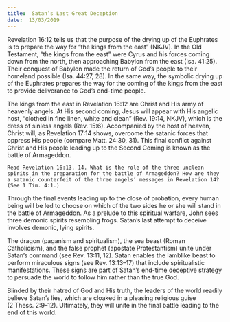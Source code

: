 ```yaml
---
title:  Satan’s Last Great Deception
date:  13/03/2019
---
```


Revelation 16:12 tells us that the purpose of the drying up of the Euphrates is to prepare the way for “the kings from the east” (NKJV). In the Old Testament, “the kings from the east” were Cyrus and his forces coming down from the north, then approaching Babylon from the east (Isa. 41:25). Their conquest of Babylon made the return of God’s people to their homeland possible (Isa. 44:27, 28). In the same way, the symbolic drying up of the Euphrates prepares the way for the coming of the kings from the east to provide deliverance to God’s end-time people.

The kings from the east in Revelation 16:12 are Christ and His army of heavenly angels. At His second coming, Jesus will appear with His angelic host, “clothed in fine linen, white and clean” (Rev. 19:14, NKJV), which is the dress of sinless angels (Rev. 15:6). Accompanied by the host of heaven, Christ will, as Revelation 17:14 shows, overcome the satanic forces that oppress His people (compare Matt. 24:30, 31). This final conflict against Christ and His people leading up to the Second Coming is known as the battle of Armageddon.

`Read Revelation 16:13, 14. What is the role of the three unclean spirits in the preparation for the battle of Armageddon? How are they a satanic counterfeit of the three angels’ messages in Revelation 14? (See 1 Tim. 4:1.)`

Through the final events leading up to the close of probation, every human being will be led to choose on which of the two sides he or she will stand in the battle of Armageddon. As a prelude to this spiritual warfare, John sees three demonic spirits resembling frogs. Satan’s last attempt to deceive involves demonic, lying spirits.

The dragon (paganism and spiritualism), the sea beast (Roman Catholicism), and the false prophet (apostate Protestantism) unite under Satan’s command (see Rev. 13:11, 12). Satan enables the lamblike beast to perform miraculous signs (see Rev. 13:13–17) that include spiritualistic manifestations. These signs are part of Satan’s end-time deceptive strategy to persuade the world to follow him rather than the true God.

Blinded by their hatred of God and His truth, the leaders of the world readily believe Satan’s lies, which are cloaked in a pleasing religious guise (2 Thess. 2:9–12). Ultimately, they will unite in the final battle leading to the end of this world.